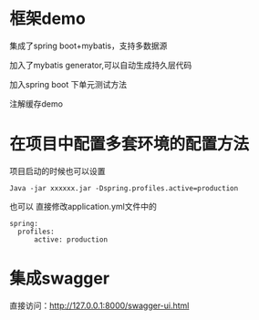 # 框架demo

集成了spring boot+mybatis，支持多数据源

加入了mybatis generator,可以自动生成持久层代码

加入spring boot 下单元测试方法

注解缓存demo

# 在项目中配置多套环境的配置方法

项目启动的时候也可以设置 
    
    Java -jar xxxxxx.jar -Dspring.profiles.active=production

也可以
直接修改application.yml文件中的

    spring:
      profiles:
          active: production

# 集成swagger

直接访问：http://127.0.0.1:8000/swagger-ui.html

